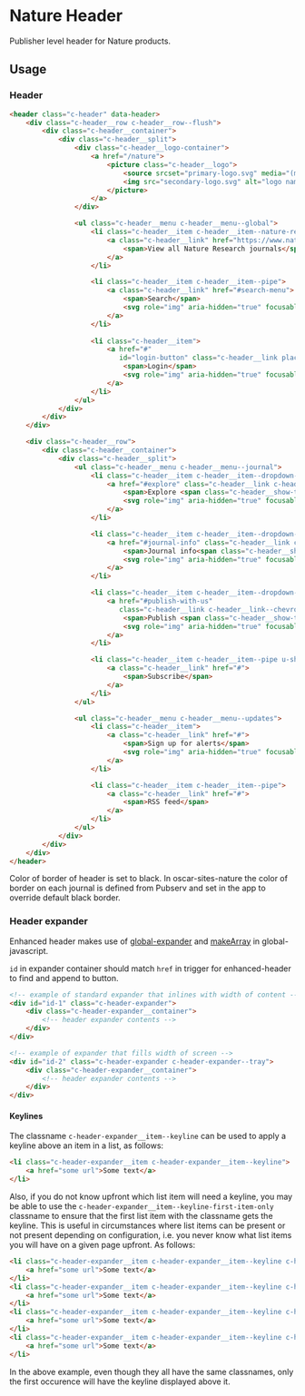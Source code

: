 # Nature Header

Publisher level header for Nature products.

## Usage

### Header

```html
<header class="c-header" data-header>
    <div class="c-header__row c-header__row--flush">
        <div class="c-header__container">
            <div class="c-header__split">
                <div class="c-header__logo-container">
                    <a href="/nature">
                        <picture class="c-header__logo">
                            <source srcset="primary-logo.svg" media="(min-width: 875px)">
                            <img src="secondary-logo.svg" alt="logo name">
                        </picture>
                    </a>
                </div>

                <ul class="c-header__menu c-header__menu--global">
                    <li class="c-header__item c-header__item--nature-research">
                        <a class="c-header__link" href="https://www.nature.com/siteindex">
                            <span>View all Nature Research journals</span>
                        </a>
                    </li>

                    <li class="c-header__item c-header__item--pipe">
                        <a class="c-header__link" href="#search-menu">
                            <span>Search</span>
                            <svg role="img" aria-hidden="true" focusable="false" height="22" width="22" viewBox="0 0 18 18" xmlns="http://www.w3.org/2000/svg"><path d="M16.48 15.455c.283.282.29.749.007 1.032a.738.738 0 01-1.032-.007l-3.045-3.044a7 7 0 111.026-1.026zM8 14A6 6 0 108 2a6 6 0 000 12z"></path></svg>
                        </a>
                    </li>
                    
                    <li class="c-header__item">
                        <a href="#"
                           id="login-button" class="c-header__link placeholder">
                            <span>Login</span>
                            <svg role="img" aria-hidden="true" focusable="false" height="22" width="22" viewBox="0 0 18 18" xmlns="http://www.w3.org/2000/svg"><path d="M10.238 16.905a7.96 7.96 0 003.53-1.48c-.874-2.514-2.065-3.936-3.768-4.319V9.83a3.001 3.001 0 10-2 0v1.277c-1.703.383-2.894 1.805-3.767 4.319A7.96 7.96 0 009 17c.419 0 .832-.032 1.238-.095zm4.342-2.172a8 8 0 10-11.16 0c.757-2.017 1.84-3.608 3.49-4.322a4 4 0 114.182 0c1.649.714 2.731 2.305 3.488 4.322zM9 18A9 9 0 119 0a9 9 0 010 18z" fill="#333" fill-rule="evenodd"></path></svg>
                        </a>
                    </li>
                </ul>
            </div>
        </div>
    </div>

    <div class="c-header__row">
        <div class="c-header__container">
            <div class="c-header__split">
                <ul class="c-header__menu c-header__menu--journal">
                    <li class="c-header__item c-header__item--dropdown-menu">
                        <a href="#explore" class="c-header__link c-header__link--chevron" data-header-expander>
                            <span>Explore <span class="c-header__show-text">our content</span></span>
                            <svg role="img" aria-hidden="true" focusable="false" height="16" viewBox="0 0 16 16" width="16" xmlns="http://www.w3.org/2000/svg"><path d="m5.58578644 3-3.29289322-3.29289322c-.39052429-.39052429-.39052429-1.02368927 0-1.41421356s1.02368927-.39052429 1.41421356 0l4 4c.39052429.39052429.39052429 1.02368927 0 1.41421356l-4 4c-.39052429.39052429-1.02368927.39052429-1.41421356 0s-.39052429-1.02368927 0-1.41421356z" transform="matrix(0 1 -1 0 11 3)"></path></svg>
                        </a>
                    </li>

                    <li class="c-header__item c-header__item--dropdown-menu">
                        <a href="#journal-info" class="c-header__link c-header__link--chevron" data-header-expander>
                            <span>Journal info<span class="c-header__show-text">rmation</span></span>
                            <svg role="img" aria-hidden="true" focusable="false" height="16" viewBox="0 0 16 16" width="16" xmlns="http://www.w3.org/2000/svg"><path d="m5.58578644 3-3.29289322-3.29289322c-.39052429-.39052429-.39052429-1.02368927 0-1.41421356s1.02368927-.39052429 1.41421356 0l4 4c.39052429.39052429.39052429 1.02368927 0 1.41421356l-4 4c-.39052429.39052429-1.02368927.39052429-1.41421356 0s-.39052429-1.02368927 0-1.41421356z" transform="matrix(0 1 -1 0 11 3)"></path></svg>
                        </a>
                    </li>

                    <li class="c-header__item c-header__item--dropdown-menu">
                        <a href="#publish-with-us"
                           class="c-header__link c-header__link--chevron c-header__link--dropdown-menu" data-header-expander>
                            <span>Publish <span class="c-header__show-text">with us</span></span>
                            <svg role="img" aria-hidden="true" focusable="false" height="16" viewBox="0 0 16 16" width="16" xmlns="http://www.w3.org/2000/svg"><path d="m5.58578644 3-3.29289322-3.29289322c-.39052429-.39052429-.39052429-1.02368927 0-1.41421356s1.02368927-.39052429 1.41421356 0l4 4c.39052429.39052429.39052429 1.02368927 0 1.41421356l-4 4c-.39052429.39052429-1.02368927.39052429-1.41421356 0s-.39052429-1.02368927 0-1.41421356z" transform="matrix(0 1 -1 0 11 3)"></path></svg>
                        </a>
                    </li>

                    <li class="c-header__item c-header__item--pipe u-show-lg">
                        <a class="c-header__link" href="#">
                            <span>Subscribe</span>
                        </a>
                    </li>
                </ul>

                <ul class="c-header__menu c-header__menu--updates">
                    <li class="c-header__item">
                        <a class="c-header__link" href="#">
                            <span>Sign up for alerts</span>
                            <svg role="img" aria-hidden="true" focusable="false" height="18" viewBox="0 0 18 18" width="18" xmlns="http://www.w3.org/2000/svg"><path d="m4 10h2.5c.27614237 0 .5.2238576.5.5s-.22385763.5-.5.5h-3.08578644l-1.12132034 1.1213203c-.18753638.1875364-.29289322.4418903-.29289322.7071068v.1715729h14v-.1715729c0-.2652165-.1053568-.5195704-.2928932-.7071068l-1.7071068-1.7071067v-3.4142136c0-2.76142375-2.2385763-5-5-5-2.76142375 0-5 2.23857625-5 5zm3 4c0 1.1045695.8954305 2 2 2s2-.8954305 2-2zm-5 0c-.55228475 0-1-.4477153-1-1v-.1715729c0-.530433.21071368-1.0391408.58578644-1.4142135l1.41421356-1.4142136v-3c0-3.3137085 2.6862915-6 6-6s6 2.6862915 6 6v3l1.4142136 1.4142136c.3750727.3750727.5857864.8837805.5857864 1.4142135v.1715729c0 .5522847-.4477153 1-1 1h-4c0 1.6568542-1.3431458 3-3 3-1.65685425 0-3-1.3431458-3-3z" fill="#222"></path></svg>
                        </a>
                    </li>

                    <li class="c-header__item c-header__item--pipe">
                        <a class="c-header__link" href="#">
                            <span>RSS feed</span>
                        </a>
                    </li>
                </ul>
            </div>
        </div>
    </div>
</header>
```

Color of border of header is set to black. In oscar-sites-nature the color of border on each journal is defined from Pubserv and set in the app to override default black border.

### Header expander
Enhanced header makes use of [global-expander](https://github.com/springernature/frontend-toolkits/tree/master/toolkits/global/packages/global-expander)
and [makeArray](https://github.com/springernature/frontend-toolkits/tree/master/toolkits/global/packages/global-javascript#makearray) in global-javascript.  

`id` in expander container should match `href` in trigger for enhanced-header to find and append to button.   

```html
<!-- example of standard expander that inlines with width of content -->
<div id="id-1" class="c-header-expander">
    <div class="c-header-expander__container">
        <!-- header expander contents -->
    </div>
</div>

<!-- example of expander that fills width of screen -->
<div id="id-2" class="c-header-expander c-header-expander--tray">
    <div class="c-header-expander__container">
        <!-- header expander contents -->
    </div>
</div>
```

#### Keylines

The classname `c-header-expander__item--keyline` can be used to apply a keyline above an item in a list, as follows:

```html
<li class="c-header-expander__item c-header-expander__item--keyline">
    <a href="some url">Some text</a>
</li>
```

Also, if you do not know upfront which list item will need a keyline, you may be able to use the `c-header-expander__item--keyline-first-item-only` classname to ensure that the first list item with the classname gets the keyline. This is useful in circumstances where list items can be present or not present depending on configuration, i.e. you never know what list items you will have on a given page upfront. As follows:  

```html
<li class="c-header-expander__item c-header-expander__item--keyline c-header-expander__item--keyline-first-item-only">
    <a href="some url">Some text</a>
</li>
<li class="c-header-expander__item c-header-expander__item--keyline c-header-expander__item--keyline-first-item-only">
    <a href="some url">Some text</a>
</li>
<li class="c-header-expander__item c-header-expander__item--keyline c-header-expander__item--keyline-first-item-only">
    <a href="some url">Some text</a>
</li>
<li class="c-header-expander__item c-header-expander__item--keyline c-header-expander__item--keyline-first-item-only">
    <a href="some url">Some text</a>
</li>
```
In the above example, even though they all have the same classnames, only the first occurence will have the keyline displayed above it.
